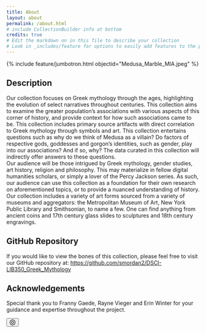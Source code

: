 ```yaml
---
title: About
layout: about
permalink: /about.html
# include CollectionBuilder info at bottom
credits: true
# Edit the markdown on in this file to describe your collection
# Look in _includes/feature for options to easily add features to the page
---
```


{% include feature/jumbotron.html objectid="Medusa_Marble_MIA.jpeg" %}

## Description

Our collection focuses on Greek mythology through the ages, highlighting the evolution of select narratives throughout centuries. This collection aims to examine the greater population’s associations with various aspects of this corner of history, and provide context for how such associations came to be. This collection includes primary source artifacts with direct correlation to Greek mythology through symbols and art. This collection entertains questions such as why do we think of Medusa as a villain? Do factors of respective gods, goddesses and gorgon’s identities, such as gender, play into our associations? And if so, why? The data curated in this collection will indirectly offer answers to these questions.  
Our audience will be those intrigued by Greek mythology, gender studies, art history, religion and philosophy. This may materialize in fellow digital humanities scholars, or simply a lover of the Percy Jackson series. As such, our audience can use this collection as a foundation for their own research on aforementioned topics, or to provide a nuanced understanding of history. 
Our collection includes a variety of art forms sourced from a variety of museums and aggregators: the Metropolitan Museum of Art, New York Public Library and Smithsonian, to name a few. One can find anything from ancient coins and 17th century glass slides to sculptures and 18th century engravings.

## GitHub Repository
If you would like to view the bones of this collection, please feel free to visit our GitHub repository at: https://github.com/smordan2/DSCI-LIB350_Greek_Mythology 

## Acknowledgements

Special thank you to Franny Gaede, Rayne Vieger and Erin Winter for your guidance and expertise throughout the project. 

<button class="btn btn-lg btn-success" data-bs-toggle="modal" data-bs-target="#cbSetUpModal">
    <svg class="bi icon-sprite" xmlns="http://www.w3.org/2000/svg" width="16" height="16" fill="currentColor" viewBox="0 0 16 16" aria-hidden="true">
        <path d="M8 4.754a3.246 3.246 0 1 0 0 6.492 3.246 3.246 0 0 0 0-6.492zM5.754 8a2.246 2.246 0 1 1 4.492 0 2.246 2.246 0 0 1-4.492 0z"/>
        <path d="M9.796 1.343c-.527-1.79-3.065-1.79-3.592 0l-.094.319a.873.873 0 0 1-1.255.52l-.292-.16c-1.64-.892-3.433.902-2.54 2.541l.159.292a.873.873 0 0 1-.52 1.255l-.319.094c-1.79.527-1.79 3.065 0 3.592l.319.094a.873.873 0 0 1 .52 1.255l-.16.292c-.892 1.64.901 3.434 2.541 2.54l.292-.159a.873.873 0 0 1 1.255.52l.094.319c.527 1.79 3.065 1.79 3.592 0l.094-.319a.873.873 0 0 1 1.255-.52l.292.16c1.64.893 3.434-.902 2.54-2.541l-.159-.292a.873.873 0 0 1 .52-1.255l.319-.094c1.79-.527 1.79-3.065 0-3.592l-.319-.094a.873.873 0 0 1-.52-1.255l.16-.292c.893-1.64-.902-3.433-2.541-2.54l-.292.159a.873.873 0 0 1-1.255-.52l-.094-.319zm-2.633.283c.246-.835 1.428-.835 1.674 0l.094.319a1.873 1.873 0 0 0 2.693 1.115l.291-.16c.764-.415 1.6.42 1.184 1.185l-.159.292a1.873 1.873 0 0 0 1.116 2.692l.318.094c.835.246.835 1.428 0 1.674l-.319.094a1.873 1.873 0 0 0-1.115 2.693l.16.291c.415.764-.42 1.6-1.185 1.184l-.291-.159a1.873 1.873 0 0 0-2.693 1.116l-.094.318c-.246.835-1.428.835-1.674 0l-.094-.319a1.873 1.873 0 0 0-2.692-1.115l-.292.16c-.764.415-1.6-.42-1.184-1.185l.159-.291A1.873 1.873 0 0 0 1.945 8.93l-.319-.094c-.835-.246-.835-1.428 0-1.674l.319-.094A1.873 1.873 0 0 0 3.06 4.377l-.16-.292c-.415-.764.42-1.6 1.185-1.184l.292.159a1.873 1.873 0 0 0 2.692-1.115l.094-.319z"/>
    </svg> 
    

